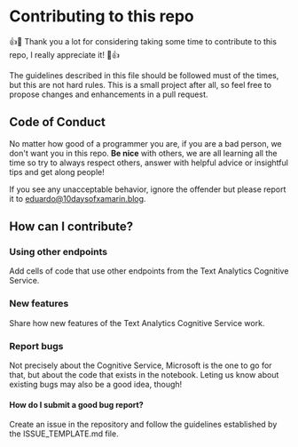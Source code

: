 # Contributing to this repo
:+1::tada: Thank you a lot for considering taking some time to contribute to this repo, I really appreciate it! :tada::+1:

The guidelines described in this file should be followed must of the times, but this are not hard rules. This is a
small project after all, so feel free to propose changes and enhancements in a pull request.

## Code of Conduct
No matter how good of a programmer you are, if you are a bad person, we don't want you in this repo. __Be nice__ with others,
we are all learning all the time so try to always respect others, answer with helpful advice or insightful tips and get along people!

If you see any unacceptable behavior, ignore the offender but please report it to [eduardo@10daysofxamarin.blog](mailto:eduardo@10daysofxamarin.blog).

## How can I contribute?

### Using other endpoints

Add cells of code that use other endpoints from the Text Analytics Cognitive Service.

### New features

Share how new features of the Text Analytics Cognitive Service work.

### Report bugs

Not precisely about the Cognitive Service, Microsoft is the one to go for that, but about the code that exists in the notebook.
Leting us know about existing bugs may also be a good idea, though!

#### How do I submit a good bug report?

Create an issue in the repository and follow the guidelines established by the ISSUE_TEMPLATE.md file.
